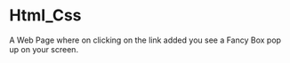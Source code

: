 # Html_Css

A Web Page where on clicking on the link added you see a Fancy Box pop up on your screen.
